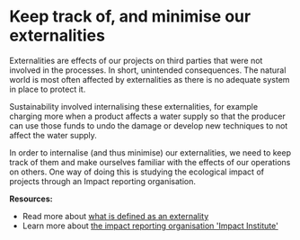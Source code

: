 # Keep track of, and minimise our externalities

Externalities are effects of our projects on third parties that were not involved in the processes. In short, unintended consequences. The natural world is most often affected by externalities as there is no adequate system in place to protect it. 

Sustainability involved internalising these externalities, for example charging more when a product affects a water supply so that the producer can use those funds to undo the damage or develop new techniques to not affect the water supply. 

In order to internalise (and thus minimise) our externalities, we need to keep track of them and make ourselves familiar with the effects of our operations on others. One way of doing this is studying the ecological impact of projects through an Impact reporting organisation. 

**Resources:** 

- Read more about [what is defined as an externality](https://sustainabilitydictionary.com/2005/12/03/externalities/)
- Learn more about [the impact reporting organisation 'Impact Institute'](https://www.impactinstitute.com/)
